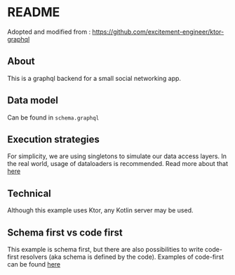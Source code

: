 # README
Adopted and modified from : https://github.com/excitement-engineer/ktor-graphql

## About
This is a graphql backend for a small social networking app.

## Data model
Can be found in `schema.graphql`

## Execution strategies
For simplicity, we are using singletons to simulate our data access layers. 
In the real world, usage of dataloaders is recommended. Read more about that [here](https://www.graphql-java.com/documentation/v12/batching/)

## Technical
Although this example uses Ktor, any Kotlin server may be used.

## Schema first vs code first
This example is schema first, but there are also possibilities to write code-first resolvers 
(aka schema is defined by the code). Examples of code-first can be found [here](https://github.com/ExpediaDotCom/graphql-kotlin)
